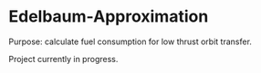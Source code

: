# Edelbaum-Approximation

Purpose: calculate fuel consumption for low thrust orbit transfer.

Project currently in progress.
